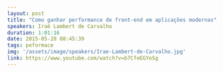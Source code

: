 ```yaml
---
layout: post
title: "Como ganhar performance de front-end em aplicações modernas"
speakers: Iraê Lambert de Carvalho
duration: 1:01:16
date: 2015-05-28 08:45:39
tags: peformace
img: '/assets/image/speakers/Irae-Lambert-de-Carvalho.jpg'
link: https://www.youtube.com/watch?v=b7CfeEGYoSg
---
```

